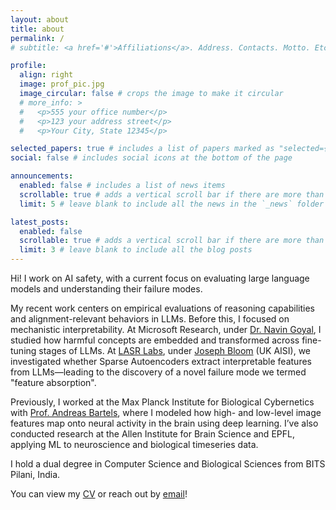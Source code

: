 ```yaml
---
layout: about
title: about
permalink: /
# subtitle: <a href='#'>Affiliations</a>. Address. Contacts. Motto. Etc.

profile:
  align: right
  image: prof_pic.jpg
  image_circular: false # crops the image to make it circular
  # more_info: >
  #   <p>555 your office number</p>
  #   <p>123 your address street</p>
  #   <p>Your City, State 12345</p>

selected_papers: true # includes a list of papers marked as "selected={true}"
social: false # includes social icons at the bottom of the page

announcements:
  enabled: false # includes a list of news items
  scrollable: true # adds a vertical scroll bar if there are more than 3 news items
  limit: 5 # leave blank to include all the news in the `_news` folder

latest_posts:
  enabled: false
  scrollable: true # adds a vertical scroll bar if there are more than 3 new posts items
  limit: 3 # leave blank to include all the blog posts
---
```


Hi! I work on AI safety, with a current focus on evaluating large language models and understanding their failure modes.

My recent work centers on empirical evaluations of reasoning capabilities and alignment-relevant behaviors in LLMs. Before this, I focused on mechanistic interpretability. At Microsoft Research, under [Dr. Navin Goyal](https://scholar.google.com/citations?hl=en&user=w8WJCnkAAAAJ&view_op=list_works&sortby=pubdate), I studied how harmful concepts are embedded and transformed across fine-tuning stages of LLMs. At [LASR Labs](https://www.lasrlabs.org/), under [Joseph Bloom](https://x.com/jbloomaus) (UK AISI), we investigated whether Sparse Autoencoders extract interpretable features from LLMs—leading to the discovery of a novel failure mode we termed "feature absorption". 

Previously, I worked at the Max Planck Institute for Biological Cybernetics with [Prof. Andreas Bartels](https://scholar.google.com/citations?user=xHA9heEAAAAJ&hl=en), where I modeled how high- and low-level image features map onto neural activity in the brain using deep learning. I’ve also conducted research at the Allen Institute for Brain Science and EPFL, applying ML to neuroscience and biological timeseries data.

I hold a dual degree in Computer Science and Biological Sciences from BITS Pilani, India. 

You can view my [CV](https://drive.google.com/file/d/1I2uVx_3ZGI-0-7i8hf7oz3bHK8Jf35Qe/view?usp=sharing) or reach out by [email](mailto:hrdk.bhatnagar@gmail.com)!

